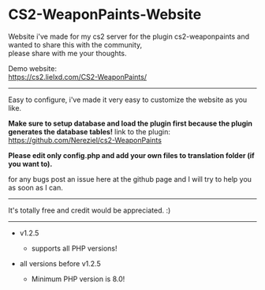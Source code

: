 # CS2-WeaponPaints-Website
Website i've made for my cs2 server for the plugin cs2-weaponpaints and wanted to share this with the community,<br>
please share with me your thoughts.

Demo website:<br>
https://cs2.lielxd.com/CS2-WeaponPaints/

*******
Easy to configure, i've made it very easy to customize the website as you like.

**Make sure to setup database and load the plugin first because the plugin generates the database tables!**
link to the plugin:
https://github.com/Nereziel/cs2-WeaponPaints

**Please edit only config.php and add your own files to translation folder (if you want to).**

for any bugs post an issue here at the github page and I will try to help you as soon as I can.
*******
It's totally free and credit would be appreciated. :)
*******
* v1.2.5
  * supports all PHP versions!

* all versions before v1.2.5
  * Minimum PHP version is 8.0!
